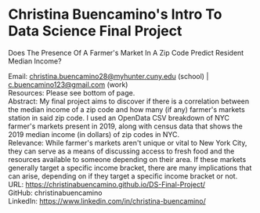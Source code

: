 # Christina Buencamino's Intro To Data Science Final Project
Does The Presence Of A Farmer's Market In A Zip Code Predict Resident Median Income?

Email: christina.buencamino28@myhunter.cuny.edu (school) | c.buencamino123@gmail.com (work)<br>
Resources: Please see bottom of page.<br>
Abstract: My final project aims to discover if there is a correlation between the median income of a zip code and how many (if any) farmer's markets station in said zip code. I used an OpenData CSV breakdown of NYC farmer's markets present in 2019, along with census data that shows the 2019 median income (in dollars) of zip codes in NYC.<br>
Relevance: While farmer's markets aren't unique or vital to New York City, they can serve as a means of discussing access to fresh food and the resources available to someone depending on their area. If these markets generally target a specific income bracket, there are many implications that can arise, depending on if they target a specific income bracket or not.<br>
URL: https://christinabuencamino.github.io/DS-Final-Project/<br>
GitHub: christinabuencamino<br>
LinkedIn: https://www.linkedin.com/in/christina-buencamino/<br>


